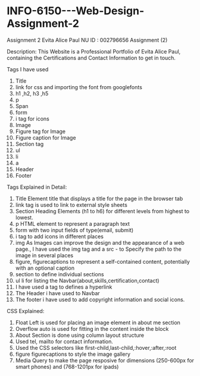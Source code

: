 # INFO-6150---Web-Design-Assignment-2
Assignment 2
Evita Alice Paul
NU ID : 002796656
Assignment (2)

Description:
This Website is a Professional Portfolio of Evita Alice Paul, containing the Certifications and Contact Information to get in touch.


Tags I have used


1. Title
2. link for css and importing the font from googlefonts
3. h1 ,h2, h3 ,h5
4. p
5. Span
6. form
7. i tag for icons
8. Image
9. Figure tag for Image
10. Figure caption for Image
11. Section tag
12. ul
13. li
14. a
15. Header
16. Footer


Tags Explained in Detail:


1. Title Element title that displays a title for the page in the browser tab
2. link tag is used to link to external style sheets
3. Section Heading Elements (h1 to h6) for different levels from highest to lowest.
4. p HTML element to represent a paragraph text
5. form with two input fields of type(email, submit)
6. i tag to add icons in different places
7. img As Images can improve the design and the appearance of a web page., I have used the img tag and a src -  to Specify the path to the image in several places
8. figure, figurecaptions to represent a self-contained content, potentially with an optional caption
9. section to define individual sections
10. ul li for listing the Navbar(about,skills,certification,contact)
11. I have used a tag to defines a hyperlink
12. The Header i have used to Navbar
13. The footer i have used to add copyright information and social icons.

CSS Explained:
1. Float Left is used for placing an image element in about me section 
2. Overflow auto is used for fitting in the content inside the block
3. About Section is done using column layout structure
4. Used tel, mailto for contact information.
5. Used the CSS selectors like first-child,last-child,:hover,:after,:root
6. figure figurecaptions to style the image gallery
7. Media Query to make the page resposive for dimensions (250-600px for smart phones) and (768-1201px for ipads)
